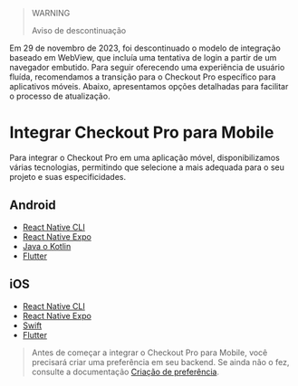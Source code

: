 > WARNING
>
> Aviso de descontinuação
>
Em 29 de novembro de 2023, foi descontinuado o modelo de integração baseado em WebView, que incluía uma tentativa de login a partir de um navegador embutido. Para seguir oferecendo uma experiência de usuário fluída, recomendamos a transição para o Checkout Pro específico para aplicativos móveis. Abaixo, apresentamos opções detalhadas para facilitar o processo de atualização. 

# Integrar Checkout Pro para Mobile

Para integrar o Checkout Pro em uma aplicação móvel, disponibilizamos várias tecnologias, permitindo que selecione a mais adequada para o seu projeto e suas especificidades.

## Android

* [React Native CLI](/developers/pt/docs/checkout-pro/integrate-checkout-pro/mobile/android/reactnative-cli)
* [React Native Expo](/developers/pt/docs/checkout-pro/integrate-checkout-pro/mobile/android/reactnative-expo-go)
* [Java o Kotlin](/developers/pt/docs/checkout-pro/integrate-checkout-pro/mobile/android/java-kotlin)
* [Flutter](/developers/pt/docs/checkout-pro/integrate-checkout-pro/mobile/android/flutter)

## iOS

* [React Native CLI](/developers/pt/docs/checkout-pro/integrate-checkout-pro/mobile/ios/reactnative-cli)
* [React Native Expo](/developers/pt/docs/checkout-pro/integrate-checkout-pro/mobile/ios/reactnative-expo-go)
* [Swift](/developers/pt/docs/checkout-pro/integrate-checkout-pro/mobile/ios/swift)
* [Flutter](/developers/pt/docs/checkout-pro/integrate-checkout-pro/mobile/ios/flutter)

> Antes de começar a integrar o Checkout Pro para Mobile, você precisará criar uma preferência em seu backend. Se ainda não o fez, consulte a documentação [Criação de preferência](/developers/pt/docs/checkout-pro/integrate-preferences).